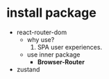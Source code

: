 # install package
- react-router-dom
    - why use?
        1. SPA user experiences.
    - use inner package
        - **Browser-Router**
- zustand
        